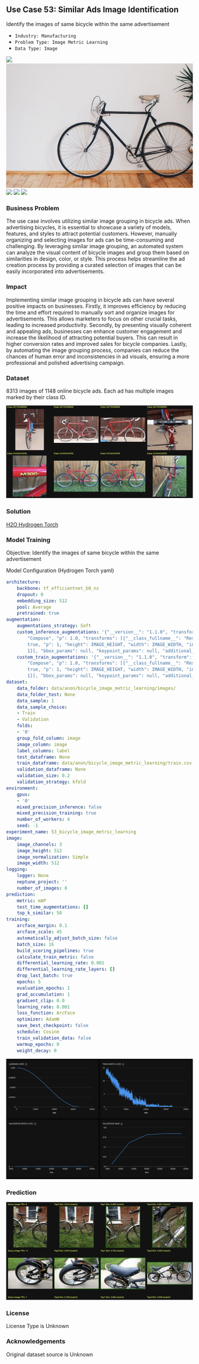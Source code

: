 ## Use Case 53: Similar Ads Image Identification

Identify the images of same bicycle within the same advertisement

- `Industry: Manufacturing `
- `Problem Type: Image Metric Learning`
- `Data Type: Image`

![](https://github.com/h2oai/ht-catalog/blob/646864e3c695f7c721514159bd6c59520dab7438/Assets/use-cases/online_bicycle_ads/cover.png)
![](https://github.com/h2oai/ht-catalog/blob/646864e3c695f7c721514159bd6c59520dab7438/Assets/use-cases/online_bicycle_ads/cover.jpg)
![](https://github.com/h2oai/ht-catalog/blob/646864e3c695f7c721514159bd6c59520dab7438/Assets/use-cases/online_bicycle_ads/cover.jpeg)
![](https://github.com/h2oai/ht-catalog/blob/646864e3c695f7c721514159bd6c59520dab7438/Assets/use-cases/online_bicycle_ads/cover.webp)
![](https://github.com/h2oai/ht-catalog/blob/646864e3c695f7c721514159bd6c59520dab7438/Assets/use-cases/online_bicycle_ads/cover)

### Business Problem 

The use case involves utilizing similar image grouping in bicycle ads. When advertising bicycles, it is essential to showcase a variety of models, features, and styles to attract potential customers. However, manually organizing and selecting images for ads can be time-consuming and challenging. By leveraging similar image grouping, an automated system can analyze the visual content of bicycle images and group them based on similarities in design, color, or style. This process helps streamline the ad creation process by providing a curated selection of images that can be easily incorporated into advertisements.

### Impact

Implementing similar image grouping in bicycle ads can have several positive impacts on businesses. Firstly, it improves efficiency by reducing the time and effort required to manually sort and organize images for advertisements. This allows marketers to focus on other crucial tasks, leading to increased productivity. Secondly, by presenting visually coherent and appealing ads, businesses can enhance customer engagement and increase the likelihood of attracting potential buyers. This can result in higher conversion rates and improved sales for bicycle companies. Lastly, by automating the image grouping process, companies can reduce the chances of human error and inconsistencies in ad visuals, ensuring a more professional and polished advertising campaign.

### Dataset

8313 images of 1148 online bicycle ads. Each ad has multiple images marked by their class ID. 

![train data](https://github.com/h2oai/ht-catalog/blob/646864e3c695f7c721514159bd6c59520dab7438/Assets/use-cases/online_bicycle_ads/train%20data.png)

### Solution

[H2O Hydrogen Torch](https://docs.h2o.ai/h2o-hydrogen-torch/)

### Model Training

Objective: Identify the images of same bicycle within the same advertisement

Model Configuration (Hydrogen Torch yaml)

```yaml
architecture:
    backbone: tf_efficientnet_b0_ns
    dropout: 0
    embedding_size: 512
    pool: Average
    pretrained: true
augmentation:
    augmentations_strategy: Soft
    custom_inference_augmentations: '{"__version__": "1.1.0", "transform": {"__class_fullname__":
        "Compose", "p": 1.0, "transforms": [{"__class_fullname__": "Resize", "always_apply":
        true, "p": 1, "height": IMAGE_HEIGHT, "width": IMAGE_WIDTH, "interpolation":
        1}], "bbox_params": null, "keypoint_params": null, "additional_targets": {}}}'
    custom_train_augmentations: '{"__version__": "1.1.0", "transform": {"__class_fullname__":
        "Compose", "p": 1.0, "transforms": [{"__class_fullname__": "Resize", "always_apply":
        true, "p": 1, "height": IMAGE_HEIGHT, "width": IMAGE_WIDTH, "interpolation":
        1}], "bbox_params": null, "keypoint_params": null, "additional_targets": {}}}'
dataset:
    data_folder: data/anon/bicycle_image_metric_learning/images/
    data_folder_test: None
    data_sample: 1
    data_sample_choice:
    - Train
    - Validation
    folds:
    - '0'
    group_fold_column: image
    image_column: image
    label_columns: label
    test_dataframe: None
    train_dataframe: data/anon/bicycle_image_metric_learning/train.csv
    validation_dataframe: None
    validation_size: 0.2
    validation_strategy: kfold
environment:
    gpus:
    - '0'
    mixed_precision_inference: false
    mixed_precision_training: true
    number_of_workers: 4
    seed: -1
experiment_name: 53_bicycle_image_metric_learning
image:
    image_channels: 3
    image_height: 512
    image_normalization: Simple
    image_width: 512
logging:
    logger: None
    neptune_project: ''
    number_of_images: 8
prediction:
    metric: mAP
    test_time_augmentations: []
    top_k_similar: 50
training:
    arcface_margin: 0.1
    arcface_scale: 45
    automatically_adjust_batch_size: false
    batch_size: 16
    build_scoring_pipelines: true
    calculate_train_metric: false
    differential_learning_rate: 0.001
    differential_learning_rate_layers: []
    drop_last_batch: true
    epochs: 5
    evaluation_epochs: 1
    grad_accumulation: 1
    gradient_clip: 0.0
    learning_rate: 0.001
    loss_function: ArcFace
    optimizer: AdamW
    save_best_checkpoint: false
    schedule: Cosine
    train_validation_data: false
    warmup_epochs: 0
    weight_decay: 0

```

![chart](https://github.com/h2oai/ht-catalog/blob/646864e3c695f7c721514159bd6c59520dab7438/Assets/use-cases/online_bicycle_ads/chart.png)


### Prediction

![Predictions](https://github.com/h2oai/ht-catalog/blob/646864e3c695f7c721514159bd6c59520dab7438/Assets/use-cases/online_bicycle_ads/Validation%20Predictions.png)

### License

License Type is Unknown

### Acknowledgements

Original dataset source is Unknown
